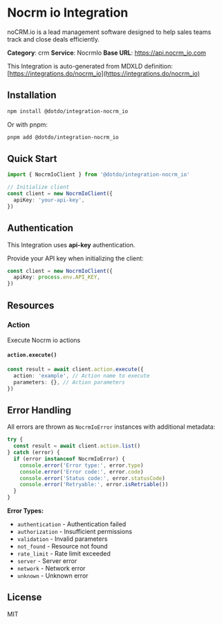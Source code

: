 # Nocrm io Integration

noCRM.io is a lead management software designed to help sales teams track and close deals efficiently.

**Category**: crm
**Service**: NocrmIo
**Base URL**: https://api.nocrm_io.com

This Integration is auto-generated from MDXLD definition: [https://integrations.do/nocrm_io](https://integrations.do/nocrm_io)

## Installation

```bash
npm install @dotdo/integration-nocrm_io
```

Or with pnpm:

```bash
pnpm add @dotdo/integration-nocrm_io
```

## Quick Start

```typescript
import { NocrmIoClient } from '@dotdo/integration-nocrm_io'

// Initialize client
const client = new NocrmIoClient({
  apiKey: 'your-api-key',
})
```

## Authentication

This Integration uses **api-key** authentication.

Provide your API key when initializing the client:

```typescript
const client = new NocrmIoClient({
  apiKey: process.env.API_KEY,
})
```

## Resources

### Action

Execute Nocrm io actions

#### `action.execute()`

```typescript
const result = await client.action.execute({
  action: 'example', // Action name to execute
  parameters: {}, // Action parameters
})
```

## Error Handling

All errors are thrown as `NocrmIoError` instances with additional metadata:

```typescript
try {
  const result = await client.action.list()
} catch (error) {
  if (error instanceof NocrmIoError) {
    console.error('Error type:', error.type)
    console.error('Error code:', error.code)
    console.error('Status code:', error.statusCode)
    console.error('Retryable:', error.isRetriable())
  }
}
```

**Error Types:**

- `authentication` - Authentication failed
- `authorization` - Insufficient permissions
- `validation` - Invalid parameters
- `not_found` - Resource not found
- `rate_limit` - Rate limit exceeded
- `server` - Server error
- `network` - Network error
- `unknown` - Unknown error

## License

MIT
